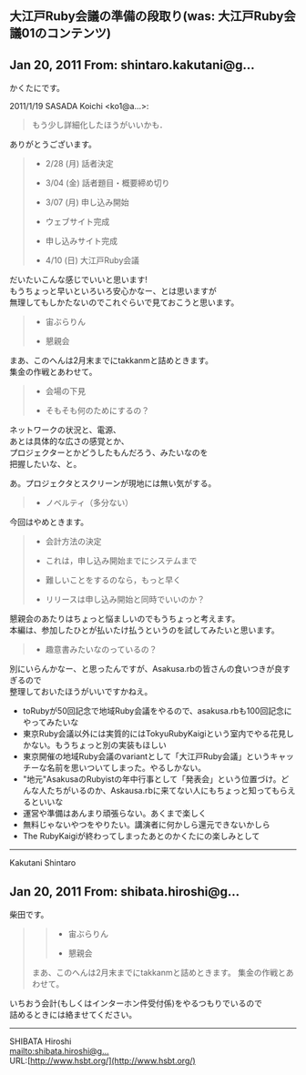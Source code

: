 ## 大江戸Ruby会議の準備の段取り(was: 大江戸Ruby会議01のコンテンツ)

## Jan 20, 2011 From: shintaro.kakutani@g...

かくたにです。

2011/1/19 SASADA Koichi \<ko1@a...\>:

> もう少し詳細化したほうがいいかも．

ありがとうございます。

> - 2/28 (月) 話者決定
> - 3/04 (金) 話者題目・概要締め切り
> - 3/07 (月) 申し込み開始
> 
> - ウェブサイト完成
> - 申し込みサイト完成
> - 4/10 (日) 大江戸Ruby会議

だいたいこんな感じでいいと思います!  
もうちょっと早いといろいろ安心かなー、とは思いますが  
無理してもしかたないのでこれぐらいで見ておこうと思います。

> - 宙ぶらりん
> 
> - 懇親会

まあ、このへんは2月末までにtakkanmと詰めときます。  
集金の作戦とあわせて。

> - 会場の下見
> 
> - そもそも何のためにするの？

ネットワークの状況と、電源、  
あとは具体的な広さの感覚とか、  
プロジェクターとかどうしたもんだろう、みたいなのを  
把握したいな、と。

あ。プロジェクタとスクリーンが現地には無い気がする。

> - ノベルティ（多分ない）

今回はやめときます。

> - 会計方法の決定
> 
> - これは，申し込み開始までにシステムまで
> - 難しいことをするのなら，もっと早く
> - リリースは申し込み開始と同時でいいのか？

懇親会のあたりはちょっと悩ましいのでもうちょっと考えます。  
本編は、参加したひとが払いたけ払うというのを試してみたいと思います。

> - 趣意書みたいなのっているの？

別にいらんかなー、と思ったんですが、Asakusa.rbの皆さんの食いつきが良すぎるので  
整理しておいたほうがいいですかねえ。

- toRubyが50回記念で地域Ruby会議をやるので、asakusa.rbも100回記念にやってみたいな
- 東京Ruby会議以外には実質的にはTokyuRubyKaigiという室内でやる花見しかない。もうちょっと別の実装もほしい
- 東京開催の地域Ruby会議のvariantとして「大江戸Ruby会議」というキャッチーな名前を思いついてしまった。やるしかない。
- "地元"AsakusaのRubyistの年中行事として「発表会」という位置づけ。どんな人たちがいるのか、Askausa.rbに来てない人にもちょっと知ってもらえるといいな
- 運営や準備はあんまり頑張らない。あくまで楽しく
- 無料じゃないやつをやりたい。講演者に何かしら還元できないかしら
- The RubyKaigiが終わってしまったあとのかくたにの楽しみとして

* * *

Kakutani Shintaro

## Jan 20, 2011 From: shibata.hiroshi@g...

柴田です。

> > - 宙ぶらりん
> > 
> > - 懇親会
> 
> まあ、このへんは2月末までにtakkanmと詰めときます。 集金の作戦とあわせて。

いちおう会計(もしくはインターホン件受付係)をやるつもりでいるので  
詰めるときには絡ませてください。

* * *

SHIBATA Hiroshi  
[mailto:shibata.hiroshi@g...](mailto:shibata.hiroshi@g...)  
URL:[http://www.hsbt.org/](http://www.hsbt.org/)

